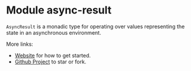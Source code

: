 
# Module async-result

`AsyncResult` is a monadic type for operating over values representing the state in an asynchronous environment.

More links:

* [Website](https://jbrunton.github.io/async-result/) for how to get started.
* [Github Project](https://github.com/jbrunton/async-result) to star or fork.